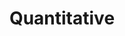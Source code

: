 ---
types: "word"

title: "Quantitative"

categories: ['']

tags: ['Quantitative']

arabic: 'كمي'

arexps: []

enwords: ['Quantitative']

enexps: []

arlexicons: 'ك'

enlexicons: 'Q'

authors: ['Ruqayya Roshdy']

translators: ['']

citations: 'العربية والذكاء الاصطناعي'

sources: 'مركز الملك عبدالله بن عبدالعزيز الدولي لخدمة اللغة العربية'

word: "true"

slug: ""
---